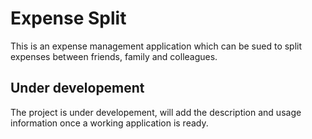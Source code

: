 # Expense Split

This is an expense management application which can be sued to split expenses between friends, family and colleagues.

## Under developement

The project is under developement, will add the description and usage information once a working application is ready.
